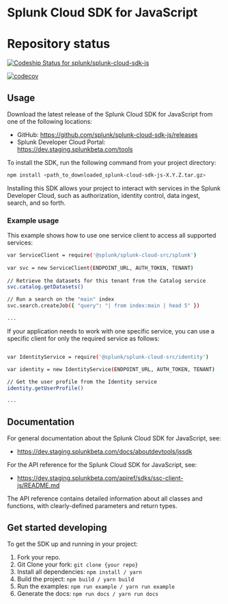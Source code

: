 # Splunk Cloud SDK for JavaScript

# Repository status
[![Codeship Status for splunk/splunk-cloud-sdk-js](https://app.codeship.com/projects/efc247e0-15d9-0136-51cc-4ecad654e338/status?branch=develop)](https://app.codeship.com/projects/283657)

[![codecov](https://codecov.io/gh/splunk/splunk-cloud-sdk-js/branch/develop/graph/badge.svg?token=R5kexVYymt)](https://codecov.io/gh/splunk/splunk-cloud-sdk-js)

## Usage

Download the latest release of the Splunk Cloud SDK for JavaScript from one of the following locations: 
- GitHub: https://github.com/splunk/splunk-cloud-sdk-js/releases
- Splunk Developer Cloud Portal: https://dev.staging.splunkbeta.com/tools

To install the SDK, run the following command from your project directory:
```sh
npm install <path_to_downloaded_splunk-cloud-sdk-js-X.Y.Z.tar.gz>
```
Installing this SDK allows your project to interact with services in the Splunk Developer Cloud, such as authorization, identity control, data ingest, search, and so forth.

### Example usage

This example shows how to use one service client to access all supported services:

```sh
var ServiceClient = require('@splunk/splunk-cloud-src/splunk')
 
var svc = new ServiceClient(ENDPOINT_URL, AUTH_TOKEN, TENANT)
 
// Retrieve the datasets for this tenant from the Catalog service
svc.catalog.getDatasets()

// Run a search on the "main" index
svc.search.createJob({ "query": "| from index:main | head 5" })

...

```

If your application needs to work with one specific service, you can use a specific client for only the required service as follows: 

```sh

var IdentityService = require('@splunk/splunk-cloud-src/identity')

var identity = new IdentityService(ENDPOINT_URL, AUTH_TOKEN, TENANT)

// Get the user profile from the Identity service
identity.getUserProfile()

...

```

## Documentation
For general documentation about the Splunk Cloud SDK for JavaScript, see:
- https://dev.staging.splunkbeta.com/docs/aboutdevtools/jssdk

For the API reference for the Splunk Cloud SDK for JavaScript, see:
- https://dev.staging.splunkbeta.com/apiref/sdks/ssc-client-js/README.md

The API reference contains detailed information about all classes and functions, with clearly-defined parameters and return types.
    
## Get started developing
To get the SDK up and running in your project: 
1. Fork your repo.
2. Git Clone your fork: `git clone {your repo}`
3. Install all dependencies: `npm install / yarn`
4. Build the project: `npm build / yarn build`
5. Run the examples: `npm run example / yarn run example`
6. Generate the docs: `npm run docs / yarn run docs`
